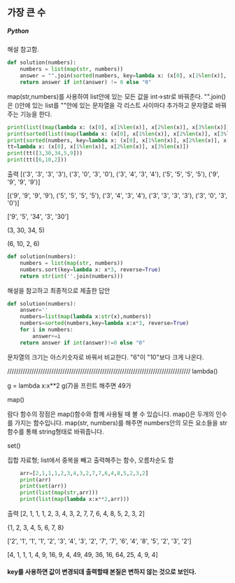 ## 가장 큰 수

##### Python

해설 참고함.

```python
def solution(numbers):
    numbers = list(map(str, numbers))
    answer = "".join(sorted(numbers, key=lambda x: (x[0], x[1%len(x)], x[2%len(x)], x[3%len(x)]),reverse=True))
    return answer if int(answer) != 0 else "0"
```

map(str,numbers)를 사용하여 list안에 있는 모든 값을 int->str로 바꿔준다.
"".join()은 ()안에 있는 list를 ""안에 있는 문자열을 각 리스트 사이마다 추가하고 문자열로 바꿔주는 기능을 한다.

```python
print(list((map(lambda x: (x[0], x[1%len(x)], x[2%len(x)], x[3%len(x)]),numbers))))
print(sorted(list((map(lambda x: (x[0], x[1%len(x)], x[2%len(x)], x[3%len(x)]),numbers))),reverse=True))
print(sorted(numbers, key=lambda x: (x[0], x[1%len(x)], x[2%len(x)], x[3%len(x)]),reverse=True))
tt=lambda x: (x[0], x[1%len(x)], x[2%len(x)], x[3%len(x)])
print(tt([3,30,34,5,9]))
print(tt([6,10,2]))
```

출력
[('3', '3', '3', '3'), ('3', '0', '3', '0'), ('3', '4', '3', '4'), ('5', '5', '5', '5'), ('9', '9', '9', '9')]

[('9', '9', '9', '9'), ('5', '5', '5', '5'), ('3', '4', '3', '4'), ('3', '3', '3', '3'), ('3', '0', '3', '0')]

['9', '5', '34', '3', '30']

(3, 30, 34, 5)

(6, 10, 2, 6)

```python
def solution(numbers):
    numbers = list(map(str, numbers))
    numbers.sort(key=lambda x: x*3, reverse=True)
    return str(int(''.join(numbers)))
```

해설을 참고하고 최종적으로 제출한 답안

```python
def solution(numbers):
    answer=''
    numbers=list(map(lambda x:str(x),numbers))
    numbers=sorted(numbers,key=lambda x:x*3, reverse=True)
    for i in numbers:
        answer+=i
    return answer if int(answer)!=0 else "0"
```

문자열의 크기는 아스키숫자로 바꿔서 비교한다.
"6"이 "10"보다 크게 나온다.

///////////////////////////////////////////////////////////////////////////////////
lambda()

g = lambda x:x\*\*2
g(7)을 프린트 해주면 49가

map()

람다 함수의 장점은 map()함수와 함께 사용될 때 볼 수 있습니다. map()은 두개의 인수를 가지는 함수입니다.
map(str, numbers)를 해주면 numbers안의 모든 요소들을 str함수를 통해 string형태로 바꿔줍니다.

set()

집합 자료형; list에서 중복을 빼고 출력해주는 함수, 오름차순도 함

```python
    arr=[2,1,1,1,2,3,4,3,2,7,7,6,4,8,5,2,3,2]
    print(arr)
    print(set(arr))
    print(list(map(str,arr)))
    print(list(map(lambda x:x**2,arr)))
```

출력
[2, 1, 1, 1, 2, 3, 4, 3, 2, 7, 7, 6, 4, 8, 5, 2, 3, 2]

{1, 2, 3, 4, 5, 6, 7, 8}

['2', '1', '1', '1', '2', '3', '4', '3', '2', '7', '7', '6', '4', '8', '5', '2', '3', '2']

[4, 1, 1, 1, 4, 9, 16, 9, 4, 49, 49, 36, 16, 64, 25, 4, 9, 4]

#### key를 사용하면 값이 변경되데 출력할때 본질은 변하지 않는 것으로 보인다.
